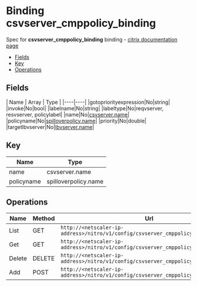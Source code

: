# Binding csvserver_cmppolicy_binding

Spec for **csvserver_cmppolicy_binding** binding - [citrix documentation page](https://developer-docs.citrix.com/projects/netscaler-nitro-api/en/11.0/configuration/content-switching/csvserver_cmppolicy_binding/csvserver_cmppolicy_binding/)

- [Fields](#fields)
- [Key](#key)
- [Operations](#operations)

## Fields

| Name | Array | Type |
|----|----|
|gotopriorityexpression|No|string|
|invoke|No|bool|
|labelname|No|string|
|labeltype|No|reqvserver, resvserver, policylabel|
|name|No|[csvserver.name](/doc/resources/csvserver.md)|
|policyname|No|[spilloverpolicy.name](/doc/resources/spilloverpolicy.md)|
|priority|No|double|
|targetlbvserver|No|[lbvserver.name](/doc/resources/lbvserver.md)|

## Key

| Name | Type |
|----|----|
| name | csvserver.name |
| policyname | spilloverpolicy.name |

## Operations

| Name | Method | Url |
|----|----|----|
| List | GET | `http://<netscaler-ip-address>/nitro/v1/config/csvserver_cmppolicy_binding` |
| Get | GET | `http://<netscaler-ip-address>/nitro/v1/config/csvserver_cmppolicy_binding/<name>` |
| Delete | DELETE | `http://<netscaler-ip-address>/nitro/v1/config/csvserver_cmppolicy_binding/<name>` |
| Add | POST | `http://<netscaler-ip-address>/nitro/v1/config/csvserver_cmppolicy_binding` |


